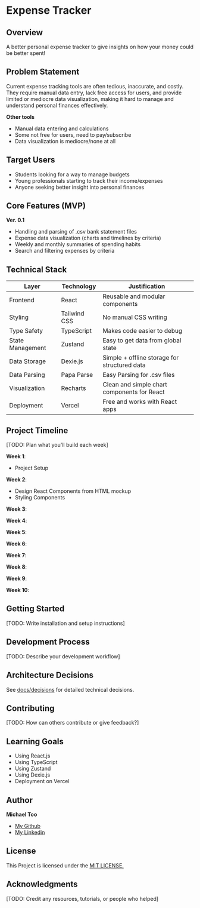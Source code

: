 # Expense Tracker

## Overview
A better personal expense tracker to give insights on how your money could be better spent!

## Problem Statement

Current expense tracking tools are often tedious, inaccurate, and costly. They require manual data entry, lack free access for users, and provide limited or mediocre data visualization, making it hard to manage and understand personal finances effectively.

**Other tools**
- Manual data entering and calculations
- Some not free for users, need to pay/subscribe
- Data visualization is mediocre/none at all

## Target Users
- Students looking for a way to manage budgets
- Young professionals starting to track their income/expenses
- Anyone seeking better insight into personal finances

## Core Features (MVP)
**Ver. 0.1**
- Handling and parsing of .csv bank statement files
- Expense data visualization (charts and timelines by criteria) 
- Weekly and monthly summaries of spending habits 
- Search and filtering expenses by criteria

## Technical Stack
| Layer | Technology | Justification |
|-------|------------|---------------|
| Frontend | React | Reusable and modular components |
| Styling | Tailwind CSS | No manual CSS writing |
| Type Safety | TypeScript | Makes code easier to debug |
| State Management | Zustand | Easy to get data from global state |
| Data Storage | Dexie.js | Simple + offline storage for structured data |
| Data Parsing | Papa Parse | Easy Parsing for .csv files |
| Visualization | Recharts | Clean and simple chart components for React |
| Deployment | Vercel | Free and works with React apps |

## Project Timeline
[TODO: Plan what you'll build each week]

**Week 1**: 
- Project Setup

**Week 2**: 
- Design React Components from HTML mockup
- Styling Components

**Week 3**: 


**Week 4**: 


**Week 5**: 


**Week 6**: 


**Week 7**: 


**Week 8**: 


**Week 9**: 


**Week 10**: 



## Getting Started
[TODO: Write installation and setup instructions]

## Development Process
[TODO: Describe your development workflow]

## Architecture Decisions
See [docs/decisions](./docs/decisions) for detailed technical decisions.

## Contributing
[TODO: How can others contribute or give feedback?]

## Learning Goals
- Using React.js
- Using TypeScript
- Using Zustand
- Using Dexie.js
- Deployment on Vercel 

## Author
**Michael Too**
- [My Github](https://github.com/zippy0626/)
- [My Linkedin](https://www.linkedin.com/in/michaeltwo/)

## License
This Project is licensed under the [MIT LICENSE.](./LICENSE)

## Acknowledgments
[TODO: Credit any resources, tutorials, or people who helped]
